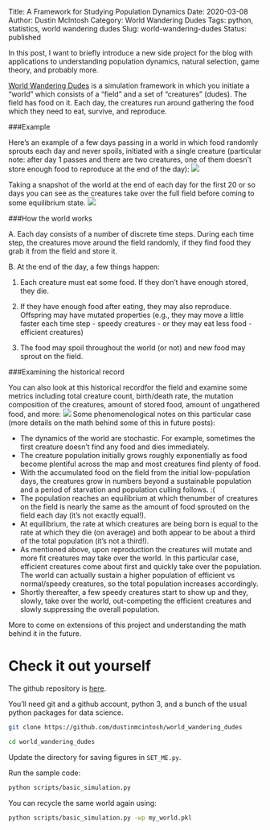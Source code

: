 Title: A Framework for Studying Population Dynamics
Date: 2020-03-08
Author: Dustin McIntosh
Category: World Wandering Dudes
Tags: python, statistics, world wandering dudes
Slug: world-wandering-dudes
Status: published

In this post, I want to briefly introduce a new side project for the blog with applications to understanding population dynamics, natural selection, game theory, and probably more.

[World Wandering Dudes](https://github.com/dustinmcintosh/world_wandering_dudes) is a simulation framework in which you initiate a “world” which consists of a “field” and a set of “creatures” (dudes). The field has food on it. Each day, the creatures run around gathering the food which they need to eat, survive, and reproduce.

###Example

Here’s an example of a few days passing in a world in which food randomly sprouts each day and never spoils, initiated with a single creature (particular note: after day 1 passes and there are two creatures, one of them doesn't store enough food to reproduce at the end of the day):
![]({static}/images/the_first_days.gif)

Taking a snapshot of the world at the end of each day for the first 20 or so days you can see as the creatures take over the full field before coming to some equilibrium state.
![]({static}/images/each_day.gif)

###How the world works

A. Each day consists of a number of discrete time steps.  During each time step, the creatures move around the field randomly, if they find food they grab it from the field and store it.

B. At the end of the day, a few things happen:

1. Each creature must eat some food.  If they don’t have enough stored, they die.

2. If they have enough food after eating, they may also reproduce.  Offspring may have mutated properties (e.g., they may move a little faster each time step - speedy creatures - or they may eat less food - efficient creatures)

3. The food may spoil throughout the world (or not) and new food may sprout on the field.

###Examining the historical record

You can also look at this historical recordfor the field and examine some metrics including total creature count, birth/death rate, the mutation composition of the creatures, amount of stored food, amount of ungathered food, and more:
![]({static}/images/example_history.png)
Some phenomenological notes on this particular case (more details on the math behind some of this in future posts):

* The dynamics of the world are stochastic. For example, sometimes the first creature doesn’t find any food and dies immediately.
* The creature population initially grows roughly exponentially as food become plentiful across the map and most creatures find plenty of food.
* With the accumulated food on the field from the initial low-population days, the creatures grow in numbers beyond a sustainable population and a period of starvation and population culling follows. :(
* The population reaches an equilibrium at which thenumber  of creatures on the field is nearly the same as the amount of food sprouted on the field each day (it’s not exactly equal!).
* At equilibrium, the rate at which creatures are being born is equal to the rate at which they die (on average) and both appear to be about a third of the total population (it’s not a third!).
* As mentioned above, upon reproduction the creatures will mutate and more fit creatures may take over the world. In this particular case, efficient creatures come about first and quickly take over the population. The world can actually sustain a higher population of efficient vs normal/speedy creatures, so the total population increases accordingly.
* Shortly thereafter, a few speedy creatures start to show up and they, slowly, take over the world, out-competing the efficient creatures and slowly suppressing the overall population.

More to come on extensions of this project and understanding the math behind it in the future.

# Check it out yourself

The github repository is [here](https://github.com/dustinmcintosh/world_wandering_dudes).

You’ll need git and a github account, python 3, and a bunch of the usual python packages for data science.

```bash
git clone https://github.com/dustinmcintosh/world_wandering_dudes

cd world_wandering_dudes
```

Update the directory for saving figures in ```SET_ME.py```.

Run the sample code:

```bash
python scripts/basic_simulation.py
```
You can recycle the same world again using:

```bash
python scripts/basic_simulation.py -wp my_world.pkl
```

